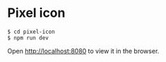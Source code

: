 # Pixel icon

```
$ cd pixel-icon
$ npm run dev
```

Open [http://localhost:8080](http://localhost:8080) to view it in the browser.



